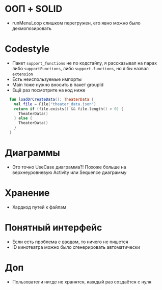 # ООП + SOLID
- runMenuLoop слишком перегружен, его явно можно было декмопозировать

# Codestyle
- Пакет `support_functions` не по кодстайлу, я рассказывал на парах либо `supportFunctions`, либо `support.functions`, но я бы назвал `extension`
- Есть неиспользуемые импорты
- Main тоже нужно вносить в пакет groupId
- Ещё раз посмотрите на код ниже
```kotlin 
  fun loadOrCreateData(): TheaterData {
    val file = File("theater_data.json")
    return if (file.exists() && file.length() > 0) {
      TheaterData()
    } else {
      TheaterData()
    }
  }
  ```

# Диаграммы
- Это точно UseCase диаграмма?! Похоже больше на верхнеуровневую Activity или Sequence диаграмму

# Хранение
- Хардкод путей к файлам

# Понятный интерфейс
- Если есть проблема с вводом, то ничего не пишется
- ID кинотеатра можно было сгенерировать автоматически

# Доп
- Пользователи нигде не хранятся, каждый раз создаётся с нуля